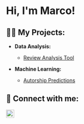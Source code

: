<h1>Hi, I'm Marco!</h1>
<h2>👨‍💻 My Projects:</h2>

- <b>Data Analysis:</b>
  - [Review Analysis Tool](https://github.com/Braga19/INSIGHTS)
 
- <b> Machine Learning: </b>
  - [Autorship Predictions](https://github.com/Braga19/Autorship_Predictions)


<h2> 🤳 Connect with me:</h2>


[<img align="left" alt="Marco Bragoni | LinkedIn" width="22px" src="https://cdn.jsdelivr.net/npm/simple-icons@v3/icons/linkedin.svg" />][linkedin]

[linkedin]: https://www.linkedin.com/in/marco-bragoni/

<!--

Here are some ideas to get you started:

- 🔭 I’m currently working on ...
- 🌱 I’m currently learning ...
- 👯 I’m looking to collaborate on ...
- 🤔 I’m looking for help with ...
- 💬 Ask me about ...
- 📫 How to reach me: ...
- 😄 Pronouns: ...
- ⚡ Fun fact: ...
-->
